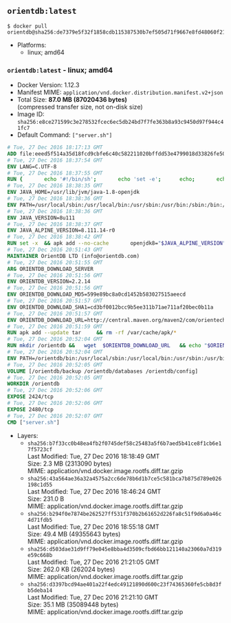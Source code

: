 ## `orientdb:latest`

```console
$ docker pull orientdb@sha256:de7379e5f32f1858cdb115387530b7ef505d71f9667e8fd48060f21839cfe950
```

-	Platforms:
	-	linux; amd64

### `orientdb:latest` - linux; amd64

-	Docker Version: 1.12.3
-	Manifest MIME: `application/vnd.docker.distribution.manifest.v2+json`
-	Total Size: **87.0 MB (87020436 bytes)**  
	(compressed transfer size, not on-disk size)
-	Image ID: `sha256:e8ce271599c3e278532fcec6ec5db24bd7f7fe363b8a93c9450d97f944c41fc7`
-	Default Command: `["server.sh"]`

```dockerfile
# Tue, 27 Dec 2016 18:17:13 GMT
ADD file:eeed5f514a35d18fcd9cbfe6c40c582211020bffdd53e4799018d33826fe5067 in / 
# Tue, 27 Dec 2016 18:37:54 GMT
ENV LANG=C.UTF-8
# Tue, 27 Dec 2016 18:37:55 GMT
RUN { 		echo '#!/bin/sh'; 		echo 'set -e'; 		echo; 		echo 'dirname "$(dirname "$(readlink -f "$(which javac || which java)")")"'; 	} > /usr/local/bin/docker-java-home 	&& chmod +x /usr/local/bin/docker-java-home
# Tue, 27 Dec 2016 18:38:35 GMT
ENV JAVA_HOME=/usr/lib/jvm/java-1.8-openjdk
# Tue, 27 Dec 2016 18:38:36 GMT
ENV PATH=/usr/local/sbin:/usr/local/bin:/usr/sbin:/usr/bin:/sbin:/bin:/usr/lib/jvm/java-1.8-openjdk/jre/bin:/usr/lib/jvm/java-1.8-openjdk/bin
# Tue, 27 Dec 2016 18:38:36 GMT
ENV JAVA_VERSION=8u111
# Tue, 27 Dec 2016 18:38:37 GMT
ENV JAVA_ALPINE_VERSION=8.111.14-r0
# Tue, 27 Dec 2016 18:38:42 GMT
RUN set -x 	&& apk add --no-cache 		openjdk8="$JAVA_ALPINE_VERSION" 	&& [ "$JAVA_HOME" = "$(docker-java-home)" ]
# Tue, 27 Dec 2016 20:51:43 GMT
MAINTAINER OrientDB LTD (info@orientdb.com)
# Tue, 27 Dec 2016 20:51:55 GMT
ARG ORIENTDB_DOWNLOAD_SERVER
# Tue, 27 Dec 2016 20:51:56 GMT
ENV ORIENTDB_VERSION=2.2.14
# Tue, 27 Dec 2016 20:51:56 GMT
ENV ORIENTDB_DOWNLOAD_MD5=599e89bc8a0cd1452b583027515aeecd
# Tue, 27 Dec 2016 20:51:57 GMT
ENV ORIENTDB_DOWNLOAD_SHA1=cd3bf0012bcc9b5ee311b71ae711af20bec0b11a
# Tue, 27 Dec 2016 20:51:57 GMT
ENV ORIENTDB_DOWNLOAD_URL=http://central.maven.org/maven2/com/orientechnologies/orientdb-community/2.2.14/orientdb-community-2.2.14.tar.gz
# Tue, 27 Dec 2016 20:51:59 GMT
RUN apk add --update tar     && rm -rf /var/cache/apk/*
# Tue, 27 Dec 2016 20:52:04 GMT
RUN mkdir /orientdb &&   wget  $ORIENTDB_DOWNLOAD_URL   && echo "$ORIENTDB_DOWNLOAD_MD5 *orientdb-community-$ORIENTDB_VERSION.tar.gz" | md5sum -c -   && echo "$ORIENTDB_DOWNLOAD_SHA1 *orientdb-community-$ORIENTDB_VERSION.tar.gz" | sha1sum -c -   && tar -xvzf orientdb-community-$ORIENTDB_VERSION.tar.gz -C /orientdb --strip-components=1   && rm orientdb-community-$ORIENTDB_VERSION.tar.gz   && rm -rf /orientdb/databases/*
# Tue, 27 Dec 2016 20:52:04 GMT
ENV PATH=/orientdb/bin:/usr/local/sbin:/usr/local/bin:/usr/sbin:/usr/bin:/sbin:/bin:/usr/lib/jvm/java-1.8-openjdk/jre/bin:/usr/lib/jvm/java-1.8-openjdk/bin
# Tue, 27 Dec 2016 20:52:05 GMT
VOLUME [/orientdb/backup /orientdb/databases /orientdb/config]
# Tue, 27 Dec 2016 20:52:05 GMT
WORKDIR /orientdb
# Tue, 27 Dec 2016 20:52:06 GMT
EXPOSE 2424/tcp
# Tue, 27 Dec 2016 20:52:06 GMT
EXPOSE 2480/tcp
# Tue, 27 Dec 2016 20:52:07 GMT
CMD ["server.sh"]
```

-	Layers:
	-	`sha256:b7f33cc0b48ea4fb2f0745def58c25483a5f6b7aed5b41ce8f1cb6e17f5723cf`  
		Last Modified: Tue, 27 Dec 2016 18:18:49 GMT  
		Size: 2.3 MB (2313090 bytes)  
		MIME: application/vnd.docker.image.rootfs.diff.tar.gzip
	-	`sha256:43a564ae36a32a4575a2cc6de78b6d1b7ce5c581bca7b875d789e026198c1d55`  
		Last Modified: Tue, 27 Dec 2016 18:46:24 GMT  
		Size: 231.0 B  
		MIME: application/vnd.docker.image.rootfs.diff.tar.gzip
	-	`sha256:b294f0e7874be262527ff531f370b2b61652d226fa8c51f9d6a0a46c4d71fdb5`  
		Last Modified: Tue, 27 Dec 2016 18:55:18 GMT  
		Size: 49.4 MB (49355643 bytes)  
		MIME: application/vnd.docker.image.rootfs.diff.tar.gzip
	-	`sha256:d503dae31d9ff79e045e8bba4d3509cfbd66bb121140a23060a7d319e59c668b`  
		Last Modified: Tue, 27 Dec 2016 21:21:05 GMT  
		Size: 262.0 KB (262024 bytes)  
		MIME: application/vnd.docker.image.rootfs.diff.tar.gzip
	-	`sha256:d3397bcd94ae401a22f4edc49121890d600c23f74365360fe5cb8d3fb5deba14`  
		Last Modified: Tue, 27 Dec 2016 21:21:10 GMT  
		Size: 35.1 MB (35089448 bytes)  
		MIME: application/vnd.docker.image.rootfs.diff.tar.gzip

